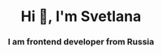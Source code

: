 <h1 align="center">Hi 👋, I'm Svetlana</h1>
<h3 align="center">I am frontend developer from Russia</h3>


<!-- <p><img align="left" src="https://github-readme-stats.vercel.app/api/top-langs?username=grandmozer&show_icons=true&locale=en&layout=compact" alt="grandmozer" /></p>-->

<!--<p>&nbsp;<img align="center" src="https://github-readme-stats.vercel.app/api?username=grandmozer&show_icons=true&locale=en" alt="grandmozer" /></p>-->

